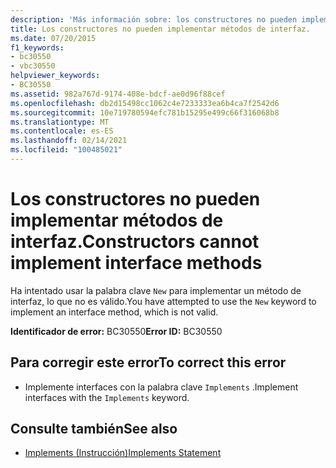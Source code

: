 ```yaml
---
description: 'Más información sobre: los constructores no pueden implementar métodos de interfaz'
title: Los constructores no pueden implementar métodos de interfaz.
ms.date: 07/20/2015
f1_keywords:
- bc30550
- vbc30550
helpviewer_keywords:
- BC30550
ms.assetid: 982a767d-9174-408e-bdcf-ae0d96f88cef
ms.openlocfilehash: db2d15498cc1062c4e7233333ea6b4ca7f2542d6
ms.sourcegitcommit: 10e719780594efc781b15295e499c66f316068b8
ms.translationtype: MT
ms.contentlocale: es-ES
ms.lasthandoff: 02/14/2021
ms.locfileid: "100485021"
---
```

# <a name="constructors-cannot-implement-interface-methods"></a><span data-ttu-id="5ce3f-103">Los constructores no pueden implementar métodos de interfaz.</span><span class="sxs-lookup"><span data-stu-id="5ce3f-103">Constructors cannot implement interface methods</span></span>

<span data-ttu-id="5ce3f-104">Ha intentado usar la palabra clave `New` para implementar un método de interfaz, lo que no es válido.</span><span class="sxs-lookup"><span data-stu-id="5ce3f-104">You have attempted to use the `New` keyword to implement an interface method, which is not valid.</span></span>  
  
 <span data-ttu-id="5ce3f-105">**Identificador de error:** BC30550</span><span class="sxs-lookup"><span data-stu-id="5ce3f-105">**Error ID:** BC30550</span></span>  
  
## <a name="to-correct-this-error"></a><span data-ttu-id="5ce3f-106">Para corregir este error</span><span class="sxs-lookup"><span data-stu-id="5ce3f-106">To correct this error</span></span>  
  
- <span data-ttu-id="5ce3f-107">Implemente interfaces con la palabra clave `Implements` .</span><span class="sxs-lookup"><span data-stu-id="5ce3f-107">Implement interfaces with the `Implements` keyword.</span></span>  
  
## <a name="see-also"></a><span data-ttu-id="5ce3f-108">Consulte también</span><span class="sxs-lookup"><span data-stu-id="5ce3f-108">See also</span></span>

- [<span data-ttu-id="5ce3f-109">Implements (Instrucción)</span><span class="sxs-lookup"><span data-stu-id="5ce3f-109">Implements Statement</span></span>](../language-reference/statements/implements-statement.md)
